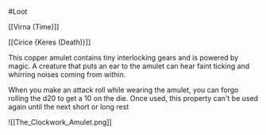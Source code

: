 #Loot 

[[Virna (Time)]]

[[Cirice {Keres (Death)}]]

This copper amulet contains tiny interlocking gears and is powered by magic. A creature that puts an ear to the amulet can hear faint ticking and whirring noises coming from within.

When you make an attack roll while wearing the amulet, you can forgo rolling the d20 to get a 10 on the die. Once used, this property can't be used again until the next short or long rest


![[The_Clockwork_Amulet.png]]